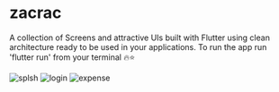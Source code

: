 # zacrac
A collection of Screens and attractive UIs built with Flutter using clean architecture ready to be used in your applications. 
To run the app run 'flutter run' from your terminal 🔥⭐ 


![splsh](https://github.com/DreXuri/zacrac/assets/80977358/1746a8c9-e094-4292-b247-40ac9e123040)
![login](https://github.com/DreXuri/zacrac/assets/80977358/8df9c980-973e-4e5f-998f-2f7dab49e448)
![expense](https://github.com/DreXuri/zacrac/assets/80977358/8ef13acb-de6e-4004-b12d-92288c897cd7)
